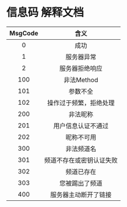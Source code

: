 # 信息码 解释文档

| MsgCode |      含义      |
|:-------:|:------------:|
|    0    |      成功      |
|    1    |    服务器异常     |
|    2    |   服务器拒绝响应    |
|   100   |   非法Method   |
|   101   |     参数不全     |
|   102   | 操作过于频繁，拒绝处理  |
|   200   |     非法昵称     |
|   201   |  用户信息认证不通过   |
|   202   |    昵称不可用     |
|   300   |    非法频道名     |
|   301   | 频道不存在或密钥认证失败 |
|   302   |    频道已存在     |
|   303   |   您被踢出了频道    |
|   400   |  服务器主动断开了链接  |